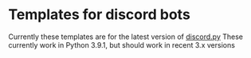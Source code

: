 # Templates for discord bots
Currently these templates are for the latest version of [discord.py](https://github.com/Rapptz/discord.py)
These currently work in Python 3.9.1, but should work in recent 3.x versions

